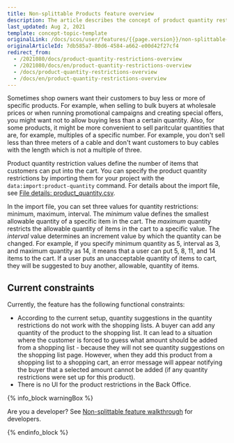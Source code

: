 ```yaml
---
title: Non-splittable Products feature overview
description: The article describes the concept of product quantity restrictions-  its types and how they can be imported
last_updated: Aug 2, 2021
template: concept-topic-template
originalLink: /docs/scos/user/features/{{page.version}}/non-splittable-products-feature-overview.html-overview
originalArticleId: 7db585a7-80d6-4584-a662-e00d42f27cf4
redirect_from:
  - /2021080/docs/product-quantity-restrictions-overview
  - /2021080/docs/en/product-quantity-restrictions-overview
  - /docs/product-quantity-restrictions-overview
  - /docs/en/product-quantity-restrictions-overview
---
```



Sometimes shop owners want their customers to buy less or more of specific products. For example, when selling to bulk buyers at wholesale prices or when running promotional campaigns and creating special offers, you might want not to allow buying less than a certain quantity. Also, for some products, it might be more convenient to sell paritcular quantities that are, for example, multiples of a specific number. For example, you don't sell less than three meters of a cable and don't want customers to buy cables with the length which is not a multiple of three.

Product quantity restriction values define the number of items that customers can put into the cart. You can specify the product quantity restrictions by importing them for your project with the `data:import:product-quantity` command. For details about the import file, see [File details: product_quantity.csv](/docs/scos/dev/data-import/{{page.version}}/data-import-categories/merchandising-setup/product-merchandising/file-details-product-quantity.csv.html).

In the import file, you can set three values for quantity restrictions: minimum, maximum, interval.
The *minimum* value defines the smallest allowable quantity of a specific item in the cart. The *maximum* quantity restricts the allowable quantity of items in the cart to a specific value. The *interval* value determines an increment value by which the quantity can be changed. For example, if you specify minimum quantity as 5, interval as 3, and maximum quantity as 14, it means that a user can put 5, 8, 11, and 14 items to the cart. If a user puts an unacceptable quantity of items to cart, they will be suggested to buy another, allowable, quantity of items.

## Current constraints

Currently, the feature has the following functional constraints:
* According to the current setup, quantity suggestions in the quantity restrictions do not work with the shopping lists. A buyer can add any quantity of the product to the shopping list. It can lead to a situation where the customer is forced to guess what amount should be added from a shopping list - because they will not see quantity suggestions on the shopping list page. However, when they add this product from a shopping list to a shopping cart, an error message will appear notifying the buyer that a selected amount cannot be added (if any quantity restrictions were set up for this product).
* There is no UI for the product restrictions in the Back Office.

{% info_block warningBox %}

Are you a developer? See [Non-splittable feature walkthrough](/docs/scos/dev/feature-walkthroughs/{{page.version}}/non-splittable-products-feature-walkthrough.html) for developers.

{% endinfo_block %}
